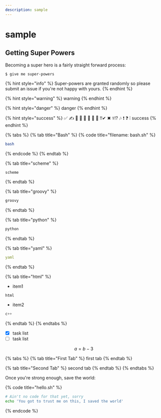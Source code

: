 ```yaml
---
description: sample
---
```


# sample

## Getting Super Powers

Becoming a super hero is a fairly straight forward process:

```
$ give me super-powers
```

{% hint style="info" %}
 Super-powers are granted randomly so please submit an issue if you're not happy with yours.
{% endhint %}

{% hint style="warning" %}
warning
{% endhint %}

{% hint style="danger" %}
danger
{% endhint %}

{% hint style="success" %}
✅ ✍ 🌳 🌴 🌵 🎄 🍄 📧 ‼✔ ✖ ⚕⁉ 🎶 ❗ ❓ ❕ success
{% endhint %}

{% tabs %}
{% tab title="Bash" %}
{% code title="filename: bash.sh" %}
```bash
bash
```
{% endcode %}
{% endtab %}

{% tab title="scheme" %}
```scheme
scheme
```
{% endtab %}

{% tab title="groovy" %}
```groovy
groovy
```
{% endtab %}

{% tab title="python" %}
```python
python
```
{% endtab %}

{% tab title="yaml" %}
```yaml
yaml
```
{% endtab %}

{% tab title="html" %}
* item1

```http
html
```

* item2

```cpp
c++
```
{% endtab %}
{% endtabs %}

* [x] task list
* [ ] task list

$$
a = b -3
$$

{% tabs %}
{% tab title="First Tab" %}
first tab
{% endtab %}

{% tab title="Second Tab" %}
second tab
{% endtab %}
{% endtabs %}



Once you're strong enough, save the world:

{% code title="hello.sh" %}
```bash
# Ain't no code for that yet, sorry
echo 'You got to trust me on this, I saved the world'
```
{% endcode %}



